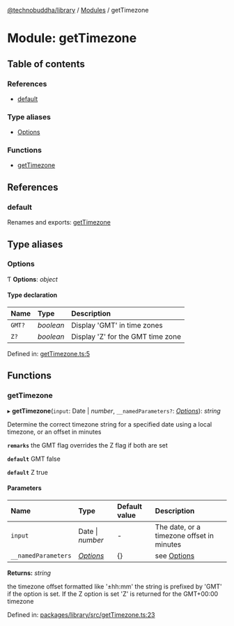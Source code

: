 [@technobuddha/library](../..) / [Modules](../Modules.md) / getTimezone

# Module: getTimezone

## Table of contents

### References

- [default](gettimezone.md#default)

### Type aliases

- [Options](gettimezone.md#options)

### Functions

- [getTimezone](gettimezone.md#gettimezone)

## References

### default

Renames and exports: [getTimezone](gettimezone.md#gettimezone)

## Type aliases

### Options

Ƭ **Options**: *object*

#### Type declaration

| Name | Type | Description |
| :------ | :------ | :------ |
| `GMT?` | *boolean* | Display 'GMT' in time zones |
| `Z?` | *boolean* | Display 'Z' for the GMT time zone |

Defined in: [getTimezone.ts:5](../../src/getTimezone.ts#L5)

## Functions

### getTimezone

▸ **getTimezone**(`input`: Date \| *number*, `__namedParameters?`: [*Options*](gettimezone.md#options)): *string*

Determine the correct timezone string for a specified date using a local timezone, or an offset in minutes

**`remarks`** the GMT flag overrides the Z flag if both are set

**`default`** GMT false

**`default`** Z true

#### Parameters

| Name | Type | Default value | Description |
| :------ | :------ | :------ | :------ |
| `input` | Date \| *number* | - | The date, or a timezone offset in minutes |
| `__namedParameters` | [*Options*](gettimezone.md#options) | {} | see [Options](gettimezone.md#options) |

**Returns:** *string*

the timezone offset formatted like '±hh:mm' the string is prefixed by 'GMT' if the option is set.  If the Z option is set 'Z' is returned for the
GMT+00:00 timezone

Defined in: [packages/library/src/getTimezone.ts:23](../../src/getTimezone.ts#L23)
